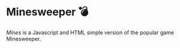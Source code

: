 # Minesweeper :bomb:
*Mines* is a Javascript and HTML simple version of the popular game Minesweeper.

